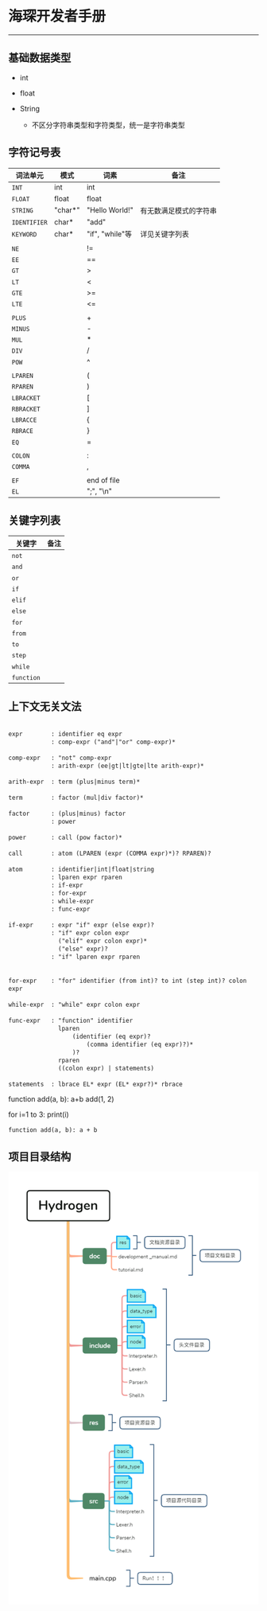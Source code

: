 # 海琛开发者手册

---

## 基础数据类型

- int
- float

- String
  - 不区分字符串类型和字符类型，统一是字符串类型

## 字符记号表

| 词法单元     | 模式    | 词素            | 备注                   |
| ------------ | ------- | --------------- | ---------------------- |
| `INT`        | int     | int             |                        |
| `FLOAT`      | float   | float           |                        |
| `STRING`     | "char*" | "Hello World!"  | 有无数满足模式的字符串 |
| `IDENTIFIER` | char*   | "add"           |                        |
| `KEYWORD`    | char*   | "if", "while"等 | 详见关键字列表         |
|              |         |                 |                        |
| `NE`         |         | !=              |                        |
| `EE`         |         | ==              |                        |
| `GT`         |         | >               |                        |
| `LT`         |         | <               |                        |
| `GTE`        |         | >=              |                        |
| `LTE`        |         | <=              |                        |
|              |         |                 |                        |
| `PLUS`       |         | +               |                        |
| `MINUS`      |         | -               |                        |
| `MUL`        |         | *               |                        |
| `DIV`        |         | /               |                        |
| `POW`        |         | ^               |                        |
|              |         |                 |                        |
| `LPAREN`     |         | (               |                        |
| `RPAREN`     |         | )               |                        |
| `LBRACKET`   |         | [               |                        |
| `RBRACKET`   |         | ]               |                        |
| `LBRACCE`    |         | {               |                        |
| `RBRACE`     |         | }               |                        |
| `EQ`         |         | =               |                        |
|              |         |                 |                        |
| `COLON`      |         | :               |                        |
| `COMMA`      |         | ,               |                        |
|              |         |                 |                        |
| `EF`         |         | end of file     |                        |
| `EL`         |         | ";", "\n"       |                        |



## 关键字列表

| 关键字     | 备注 |
| ---------- | ---- |
| `not`      |      |
| `and`      |      |
| `or`       |      |
| `if`       |      |
| `elif`     |      |
| `else`     |      |
| `for`      |      |
| `from`     |      |
| `to`       |      |
| `step`     |      |
| `while`    |      |
| `function` |      |



## 上下文无关文法

```CFG

expr        : identifier eq expr
            : comp-expr ("and"|"or" comp-expr)*

comp-expr   : "not" comp-expr
            : arith-expr (ee|gt|lt|gte|lte arith-expr)*

arith-expr  : term (plus|minus term)* 

term        : factor (mul|div factor)*

factor      : (plus|minus) factor
            : power

power       : call (pow factor)*

call        : atom (LPAREN (expr (COMMA expr)*)? RPAREN)?

atom        : identifier|int|float|string
            : lparen expr rparen
            : if-expr
            : for-expr
            : while-expr
            : func-expr

if-expr     : expr "if" expr (else expr)?
            : "if" expr colon expr 
              ("elif" expr colon expr)*
              ("else" expr)?
            : "if" lparen expr rparen
              

for-expr    : "for" identifier (from int)? to int (step int)? colon expr

while-expr  : "while" expr colon expr

func-expr   : "function" identifier 
              lparen 
                  (identifier (eq expr)? 
                      (comma identifier (eq expr)?)*
                  )?
              rparen
              ((colon expr) | statements)
              
statements  : lbrace EL* expr (EL* expr?)* rbrace
```

function add(a, b): a+b
add(1, 2)

for i=1 to 3: print(i)


```Hydrogen
function add(a, b): a + b
```

## 项目目录结构

![Hydrogen项目目录结构](res/Hydrogen项目目录结构.png)
